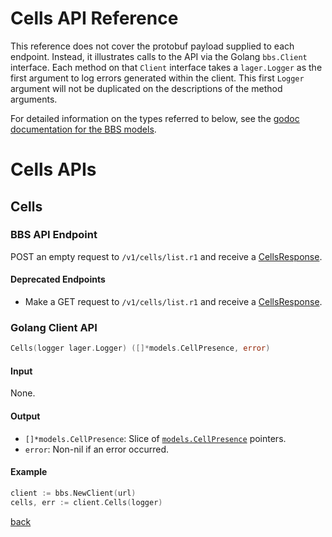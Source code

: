 # Cells API Reference

This reference does not cover the protobuf payload supplied to each endpoint.
Instead, it illustrates calls to the API via the Golang `bbs.Client` interface.
Each method on that `Client` interface takes a `lager.Logger` as the first argument to log errors generated within the client.
This first `Logger` argument will not be duplicated on the descriptions of the method arguments.

For detailed information on the types referred to below, see the [godoc documentation for the BBS models](https://godoc.org/code.cloudfoundry.org/diego-release/bbs/models).


# Cells APIs

## Cells

### BBS API Endpoint

POST an empty request to `/v1/cells/list.r1` and receive a
[CellsResponse](https://godoc.org/code.cloudfoundry.org/diego-release/bbs/models#CellsResponse).

#### Deprecated Endpoints

* Make a GET request to `/v1/cells/list.r1` and receive a
[CellsResponse](https://godoc.org/code.cloudfoundry.org/diego-release/bbs/models#CellsResponse).

### Golang Client API

```go
Cells(logger lager.Logger) ([]*models.CellPresence, error)
```

#### Input

None.

#### Output

* `[]*models.CellPresence`: Slice of [`models.CellPresence`](https://godoc.org/code.cloudfoundry.org/diego-release/bbs/models#CellPresence) pointers.
* `error`:  Non-nil if an error occurred.


#### Example

```go
client := bbs.NewClient(url)
cells, err := client.Cells(logger)
```
[back](README.md)
